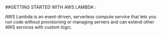 ##GETTING STARTED WITH AWS LAMBDA :

AWS Lambda is an event-driven, serverless compute service that lets you run code without provisioning or managing servers and can extend other AWS services with custom logic.